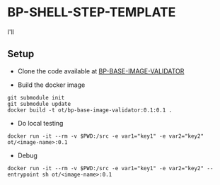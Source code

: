 # BP-SHELL-STEP-TEMPLATE
I'll <do xyz>

## Setup
* Clone the code available at [BP-BASE-IMAGE-VALIDATOR
](https://github.com/OT-BUILDPIPER-MARKETPLACE/BP-BASE-IMAGE-VALIDATOR)

* Build the docker image
```
git submodule init
git submodule update
docker build -t ot/bp-base-image-validator:0.1:0.1 .
```

* Do local testing
```
docker run -it --rm -v $PWD:/src -e var1="key1" -e var2="key2" ot/<image-name>:0.1
```

* Debug
```
docker run -it --rm -v $PWD:/src -e var1="key1" -e var2="key2" --entrypoint sh ot/<image-name>:0.1
```